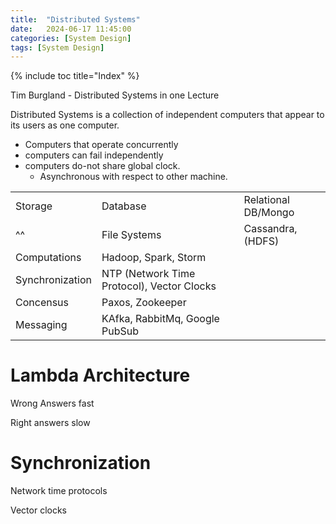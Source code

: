 ```yaml
---
title:  "Distributed Systems"
date:   2024-06-17 11:45:00
categories: [System Design]
tags: [System Design]
---
```

{% include toc title="Index" %}

Tim Burgland - Distributed Systems in one Lecture

Distributed Systems is a collection of independent computers that appear to its users as one computer.
- Computers that operate concurrently
- computers can fail independently
- computers do-not share global clock.
  - Asynchronous with respect to other machine.


|            |                             |  |
|:----------------|:-------------------------------------------|:----------------|
| Storage         | Database                                   | Relational DB/Mongo |
| ^^              | File Systems                               | Cassandra, (HDFS) |
| Computations    | Hadoop, Spark, Storm                       ||
| Synchronization | NTP (Network Time Protocol), Vector Clocks ||
| Concensus       | Paxos, Zookeeper                           ||
| Messaging       | KAfka, RabbitMq, Google PubSub             ||


# Lambda Architecture
Wrong Answers fast

Right answers slow


# Synchronization

Network time protocols

Vector clocks

